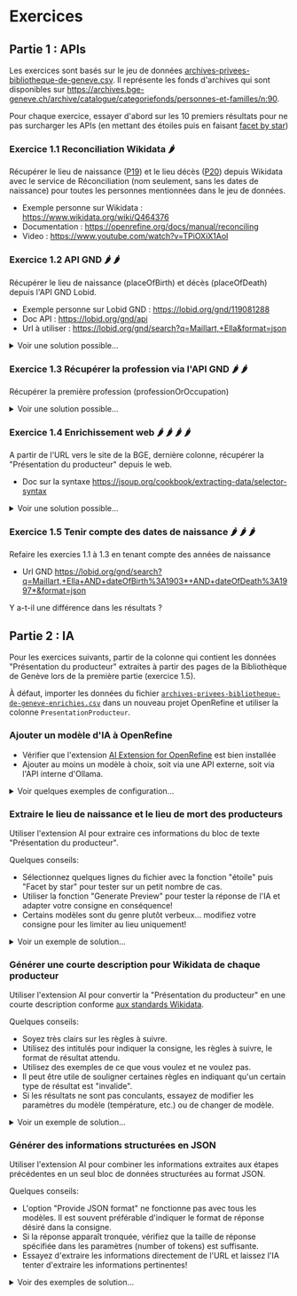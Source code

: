 # Exercices

## Partie 1 : APIs

Les exercices sont basés sur le jeu de données [archives-privees-bibliotheque-de-geneve.csv](https://github.com/liowalter/open-refine-libreabc2025/blob/main/data/archives-privees-bibliotheque-de-geneve.csv). Il représente les fonds d'archives qui sont disponibles sur https://archives.bge-geneve.ch/archive/catalogue/categoriefonds/personnes-et-familles/n:90.

Pour chaque exercice, essayer d'abord sur les 10 premiers résultats pour ne pas surcharger les APIs (en mettant des étoiles puis en faisant [facet by star](https://librarycarpentry.github.io/lc-open-refine/13-looking-up-data.html#looking-up-data-from-a-url))


### Exercice 1.1 Reconciliation Wikidata :hot_pepper:

Récupérer le lieu de naissance ([P19](https://www.wikidata.org/wiki/Property:P19)) et le lieu décès ([P20](https://www.wikidata.org/wiki/Property:P20)) depuis Wikidata avec le service de Réconciliation (nom seulement, sans les dates de naissance) pour toutes les personnes mentionnées dans le jeu de données. 

- Exemple personne sur Wikidata : https://www.wikidata.org/wiki/Q464376
- Documentation : https://openrefine.org/docs/manual/reconciling 
- Video : https://www.youtube.com/watch?v=TPiOXiX1AoI

### Exercice 1.2 API GND :hot_pepper: :hot_pepper:

Récupérer le lieu de naissance (placeOfBirth) et décès (placeOfDeath) depuis l'API GND Lobid.

- Exemple personne sur Lobid GND : https://lobid.org/gnd/119081288
- Doc API : https://lobid.org/gnd/api 
- Url à utiliser : https://lobid.org/gnd/search?q=Maillart,+Ella&format=json

<details>
  <summary>Voir une solution possible...</summary>
  ```
  value.parseJson().member[0].placeOfBirth[0].label
  value.parseJson().member[0].placeOfDeath[0].label
  ```

</details>


### Exercice 1.3 Récupérer la profession via l'API GND :hot_pepper: :hot_pepper:

Récupérer la première profession (professionOrOccupation)

<details>
  <summary>Voir une solution possible...</summary>
  ```
  value.parseJson().member[0].professionOrOccupation[0].label
  ```

</details>

### Exercice 1.4 Enrichissement web :hot_pepper: :hot_pepper: :hot_pepper: :hot_pepper: 

A partir de l'URL vers le site de la BGE, dernière colonne, récupérer la "Présentation du producteur" depuis le web.

- Doc sur la syntaxe https://jsoup.org/cookbook/extracting-data/selector-syntax

<details>
  <summary>Voir une solution possible...</summary>
  Après la récupération du html, il faut extraire le noeud html suivant

    ```html
    <li class="descrip_sous_titre">
        <h6>Présentation du producteur</h6>
        <div class="">
            <p class="arc_firstp">Fille de Paul Maillart et de Dagmar Marie [...]</p>
        </div>
    </li>
    ```
  On y arrive en utilisant 

    ```
    value.parseHtml().select("li.descrip_sous_titre:contains(Présentation du producteur) p")[0].htmlText()
    ```

</details>

### Exercice 1.5 Tenir compte des dates de naissance :hot_pepper: :hot_pepper: :hot_pepper:

Refaire les exercies 1.1 à 1.3 en tenant compte des années de naissance
- Url GND https://lobid.org/gnd/search?q=Maillart,+Ella+AND+dateOfBirth%3A1903*+AND+dateOfDeath%3A1997*&format=json

Y a-t-il une différence dans les résultats ?


## Partie 2 : IA

Pour les exercices suivants, partir de la colonne qui contient les données "Présentation du producteur" extraites
à partir des pages de la Bibliothèque de Genève lors de la première partie (exercice 1.5).

À défaut, importer les données du fichier [`archives-privees-bibliotheque-de-geneve-enrichies.csv`](data/archives-privees-bibliotheque-de-geneve-enrichies.csv)
dans un nouveau projet OpenRefine et utiliser la colonne `PresentationProducteur`.

### Ajouter un modèle d'IA à OpenRefine

* Vérifier que l'extension [AI Extension for OpenRefine](https://github.com/sunilnatraj/llm-extension) est bien installée
* Ajouter au moins un modèle à choix, soit via une API externe, soit via l'API interne d'Ollama.

<details>
  <summary>Voir quelques exemples de configuration...</summary>
  
#### Mistral via l'API d'Infomaniak:
  
  ![Comment configurer l'IA d'Infomaniak dans l'extension OpenRefine](img/settings-infomaniak.png)
  
#### Ollama en local:
  
  ![Comment configurer Ollama dans l'extension OpenRefine](img/settings-ollama-local.png)
  
  Pour voir la liste des modèles disponibles, taper `ollama list` dans un terminal. Pour installer un nouveau modèle, il suffit de le lancer avec p.ex. `ollama run llama3.2`. Cela donne quelque chose comme
  
  ```
  NAME                  ID              SIZE      MODIFIED    
  deepseek-r1:latest    6995872bfe4c    5.2 GB    3 weeks ago    
  deepseek-r1:8b        6995872bfe4c    5.2 GB    3 weeks ago    
  llama3.2:latest       a80c4f17acd5    2.0 GB    3 weeks ago
  ```
  
  Utilisez le nom du modèle tel qu'affiché dans la première colonne dans le menu de configuration.
  
  Noter que le bouton "Test service" ne fonctionne souvent pas!
</details>

### Extraire le lieu de naissance et le lieu de mort des producteurs

Utiliser l'extension AI pour extraire ces informations du bloc de texte "Présentation du producteur".

Quelques conseils:

* Sélectionnez quelques lignes du fichier avec la fonction "étoile" puis "Facet by star" pour tester sur un petit nombre de cas.
* Utiliser la fonction "Generate Preview" pour tester la réponse de l'IA et adapter votre consigne en conséquence!
* Certains modèles sont du genre plutôt verbeux... modifiez votre consigne pour les limiter au lieu uniquement!

<details>
  <summary>Voir un exemple de solution...</summary>
  
  La consigne suivante peut fonctionner avec Llama3.2:
  
  ```
  Donne-moi le lieu de naissance de cette personne ou si c'est une famille, son lieu ou sa région d'origine. Juste le lieu, sans autre information.
  ```
  
</details>

### Générer une courte description pour Wikidata de chaque producteur

Utiliser l'extension AI pour convertir la "Présentation du producteur" en une courte description conforme
[aux standards Wikidata](https://www.wikidata.org/wiki/Help:Description/fr).

Quelques conseils:

* Soyez très clairs sur les règles à suivre.
* Utilisez des intitulés pour indiquer la consigne, les règles à suivre, le format de résultat attendu.
* Utilisez des exemples de ce que vous voulez et ne voulez pas.
* Il peut être utile de souligner certaines règles en indiquant qu'un certain type de résultat est "invalide".
* Si les résultats ne sont pas conculants, essayez de modifier les paramètres du modèle (température, etc.) ou de changer de modèle.

<details>
  <summary>Voir un exemple de solution...</summary>
  
  La consigne suivante peut fonctionner avec Mistral:
  
  ```
  You are writing a very short description in French.

  ### Rules ###

  - length: maximum 6 words
  - first word: lowercase, not an article
  - do not repeat the person’s name
  - mention nationality or origin
  - focus only on what they are known for, what they did and not where they lived or who their parents were
  - ignore any mention of parents

  ### Output format ###
  A single line containing only the description, with no extra punctuation or commentary.

  ### Do not output ###

  Suisse française expatriée philosophe (mixes nationalities and focus on nationality instead of work
  Écrivaine et voyageuse française (starts with a capital letter)

  ### Do output like ###

  aventurière et philosophe suisse
  écrivain irlandais
  homme politique polonais

  The first word MUST NOT contain any capital letter. If you output a capital letter at the start, the answer is INVALID.
  ```
  
</details>

### Générer des informations structurées en JSON

Utiliser l'extension AI pour combiner les informations extraites aux étapes précédentes en un seul bloc de données
structurées au format JSON.

Quelques conseils:

* L'option "Provide JSON format" ne fonctionne pas avec tous les modèles. Il est souvent préférable d'indiquer le format de réponse désiré dans la consigne.
* Si la réponse apparaît tronquée, vérifiez que la taille de réponse spécifiée dans les paramètres (number of tokens) est suffisante.
* Essayez d'extraire les informations directement de l'URL et laissez l'IA tenter d'extraire les informations pertinentes!

<details>
  <summary>Voir des exemples de solution...</summary>
  
  Les consignes suivantes peuvent fonctionner avec Mistral:
  
  ```
You are extracting the places of birth and death of this person and writing a very short description in English and French.

### Rules for the description ###

- length: maximum 6 words
- first word: lowercase, not an article
- do not repeat the person’s name
- mention nationality or origin
- focus only on what they are known for, what they did and not where they lived or who their parents were
- ignore any mention of parents

### Output format ###
Use the following JSON template to format your output.
Only output the required schema, with no extra punctuation or commentary.
{
  "placeofbirth" : "place of birth",
  "placeofdeath" : "place of death",
  "description": [
    {
      "lang": "en",
      "text": "English description"
    },
    {
      "lang": "fr",
      "text": "French description"
    }
  ]
}

### Do not output ###

Suisse française expatriée philosophe (mixes nationalities and focus on nationality instead of work
Écrivaine et voyageuse française (starts with a capital letter)

### Do output like ###

aventurière et philosophe suisse
écrivain irlandais
homme politique polonais

The first word MUST NOT contain any capital letter. If you output a capital letter at the start, the answer is INVALID.
  ```
  
  ou directement depuis l'URL:
  
  ```
  From this URL, extract the information present in the section titled "Présentation du producteur".

  ### Output format ###
  Use the following JSON template to format your output.
  Only output the required schema, with no extra punctuation or commentary.
  {
    "type" : "family or person"
    "fathername" : "name of father",
    "mothername" : "name of mother",
    "dateofbirth" : "date of birth",
    "dateofdeath" : "date of death"
    "placeofbirth" : "place of birth",
    "placeofdeath" : "place of death"
  }
  ```
</details>